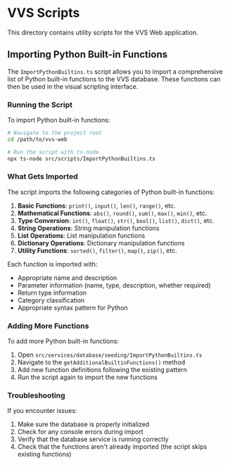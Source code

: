 # VVS Scripts

This directory contains utility scripts for the VVS Web application.

## Importing Python Built-in Functions

The `ImportPythonBuiltins.ts` script allows you to import a comprehensive list of Python built-in functions to the VVS database. These functions can then be used in the visual scripting interface.

### Running the Script

To import Python built-in functions:

```bash
# Navigate to the project root
cd /path/to/vvs-web

# Run the script with ts-node
npx ts-node src/scripts/ImportPythonBuiltins.ts
```

### What Gets Imported

The script imports the following categories of Python built-in functions:

1. **Basic Functions**: `print()`, `input()`, `len()`, `range()`, etc.
2. **Mathematical Functions**: `abs()`, `round()`, `sum()`, `max()`, `min()`, etc.
3. **Type Conversion**: `int()`, `float()`, `str()`, `bool()`, `list()`, `dict()`, etc.
4. **String Operations**: String manipulation functions
5. **List Operations**: List manipulation functions
6. **Dictionary Operations**: Dictionary manipulation functions
7. **Utility Functions**: `sorted()`, `filter()`, `map()`, `zip()`, etc.

Each function is imported with:
- Appropriate name and description
- Parameter information (name, type, description, whether required)
- Return type information
- Category classification
- Appropriate syntax pattern for Python

### Adding More Functions

To add more Python built-in functions:

1. Open `src/services/database/seeding/ImportPythonBuiltins.ts`
2. Navigate to the `getAdditionalBuiltinFunctions()` method
3. Add new function definitions following the existing pattern
4. Run the script again to import the new functions

### Troubleshooting

If you encounter issues:

1. Make sure the database is properly initialized
2. Check for any console errors during import
3. Verify that the database service is running correctly
4. Check that the functions aren't already imported (the script skips existing functions) 